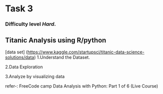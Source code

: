 # Task 3 
### Difficulty level _**Hard**_.

##  Titanic Analysis using R/python 

[data set] (https://www.kaggle.com/startupsci/titanic-data-science-solutions/data)
1.Understand the Dataset.

2.Data Exploration

3.Analyze by visualizing data

refer-: FreeCode camp Data Analysis with Python: Part 1 of 6 (Live Course)
